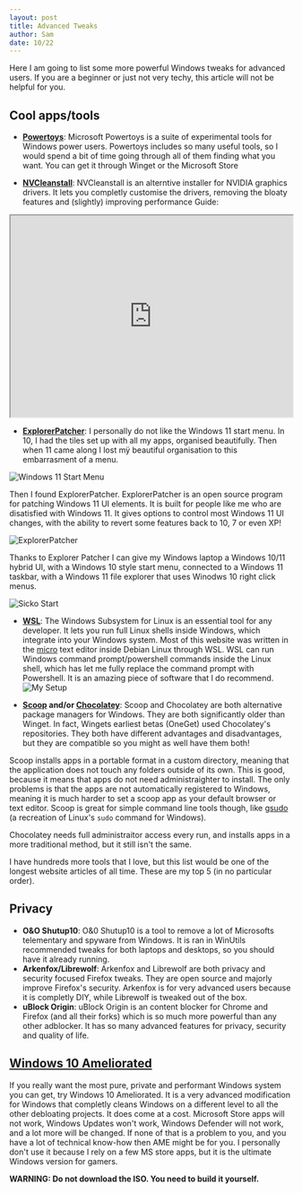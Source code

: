 ```yaml
---
layout: post
title: Advanced Tweaks
author: Sam
date: 10/22
---
```


Here I am going to list some more powerful Windows tweaks for advanced users. If you are a beginner or just not very techy, this article will not be helpful for you.

## Cool apps/tools

- **[Powertoys](https://learn.microsoft.com/en-us/windows/powertoys/)**: 
Microsoft Powertoys is a suite of experimental tools for Windows power users. Powertoys includes so many useful tools, so I would spend a bit of time going through all of them finding what you want. You can get it through Winget or the Microsoft Store


- **[NVCleanstall](https://www.techpowerup.com/nvcleanstall/)**: 
NVCleanstall is an alterntive installer for NVIDIA graphics drivers. It lets you completly customise the drivers, removing the bloaty features and (slightly) improving performance
Guide:

<iframe width="100%" height="360"
src="https://piped.kavin.rocks/embed/watch?v=LR1XkjtylCM">
</iframe>

- **[ExplorerPatcher](https://github.com/valinet/ExplorerPatcher)**: 
I personally do not like the Windows 11 start menu. In 10, I had the tiles set up with all my apps, organised beautifully. Then when 11 came along I lost mÿ beautiful organisation to this embarrasment of a menu. 

![Windows 11 Start Menu](/images/trashstart.png)

Then I found ExplorerPatcher. ExplorerPatcher is an open source program for patching Windows 11 UI elements. It is built for people like me who are disatisfied with Windows 11. It gives options to control most Windows 11 UI changes, with the ability to revert some features back to 10, 7 or even XP!

![ExplorerPatcher](/images/ep.png)

Thanks to Explorer Patcher I can give my Windows laptop a Windows 10/11 hybrid UI, with a Windows 10 style start menu, connected to a Windows 11 taskbar, with a Windows 11 file explorer that uses Winodws 10 right click menus.

![Sicko Start](/images/sickostart.png)


- **[WSL](https://learn.microsoft.com/en-us/windows/wsl/)**: 
The Windows Subsystem for Linux is an essential tool for any developer. It lets you run full Linux shells inside Windows, which integrate into your Windows system. Most of this website was written in the [micro](https://micro-editor.github.io/) text editor inside Debian Linux through WSL. WSL can run Windows command prompt/powershell commands inside the Linux shell, which has let me fully replace the command prompt with Powershell. It is an amazing piece of software that I do recommend.
![My Setup](/images/deb.png)


- **[Scoop](https://scoop.sh/) and/or [Chocolatey](https://chocolatey.org/)**: 
Scoop and Chocolatey are both alternative package managers for Windows. They are both significantly older than Winget. In fact, Wingets earliest betas (OneGet) used Chocolatey's repositories. They both have different advantages and disadvantages, but they are compatible so you might as well have them both! 

Scoop installs apps in a portable format in a custom directory, meaning that the application does not touch any folders outside of its own. This is good, because it means that apps do not need administraighter to install. The only problems is that the apps are not automatically registered to Windows, meaning it is much harder to set a scoop app as your default browser or text editor. Scoop is great for simple command line tools though, like [gsudo](https://github.com/gerardog/gsudo#gsudomodule) (a recreation of Linux's `sudo` command for Windows).

Chocolatey needs full administraitor access every run, and installs apps in a more traditional method, but it still isn't the same.


I have hundreds more tools that I love, but this list would be one of the longest website articles of all time. These are my top 5 (in no particular order).

## Privacy

- **O&O Shutup10**: 
O&0 Shutup10 is a tool to remove a lot of Microsofts telementary and spyware from Windows. It is ran in WinUtils recommended tweaks for both laptops and desktops, so you should have it already running.
- **Arkenfox/Librewolf**: 
Arkenfox and Librewolf are both privacy and security focused Firefox tweaks. They are open source and majorly improve Firefox's security. Arkenfox is for very advanced users because it is completly DIY, while Librewolf is tweaked out of the box.
- **uBlock Origin**: 
uBlock Origin is an content blocker for Chrome and Firefox (and all their forks) which is so much more powerful than any other adblocker. It has so many advanced features for privacy, security and quality of life.

## [Windows 10 Ameliorated](https://ameliorated.info/#)

If you really want the most pure, private and performant Windows system you can get, try Windows 10 Ameliorated. It is a very advanced modification for Windows that completly cleans Windows on a different level to all the other debloating projects. It does come at a cost. Microsoft Store apps will not work, Windows Updates won't work, Windows Defender will not work, and a lot more will be changed. If none of that is a problem to you, and you have a lot of technical know-how then AME might be for you. I personally don't use it because I rely on a few MS store apps, but it is the ultimate Windows version for gamers.

**WARNING: Do not download the ISO. You need to build it yourself.**
